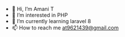 - 👋 Hi, I’m Amani T
- 👀 I’m interested in PHP
- 🌱 I’m currently learning laravel 8
- 📫 How to reach me at9621439@gmail.com

<!---
amani30122019/amani30122019 is a ✨ special ✨ repository because its `README.md` (this file) appears on your GitHub profile.
You can click the Preview link to take a look at your changes.
--->
